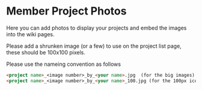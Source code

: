 # Member Project Photos

Here you can add photos to display your projects and embed the images into the wiki pages.

Please add a shrunken image (or a few) to use on the project list page, these should be 100x100 pixels.

Please use the nameing convention as follows 

```markdown
<project name>_<image number>_by_<your name>.jpg  (for the big images)
<project name>_<image number>_by_<your name>_100.jpg (for the 100px icon images)
```
